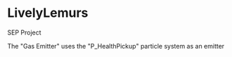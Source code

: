 # LivelyLemurs
SEP Project

The "Gas Emitter" uses the "P_HealthPickup" particle system as an emitter
